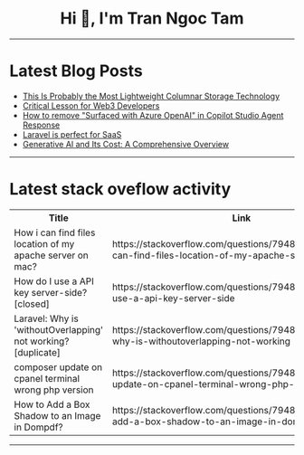 <h1 align="center">Hi 👋, I'm Tran Ngoc Tam</h1>

---

# Latest Blog Posts 
<!-- BLOG-POST-LIST:START -->
- [This Is Probably the Most Lightweight Columnar Storage Technology](https://dev.to/esproc_spl/this-is-probably-the-most-lightweight-columnar-storage-technology-1b0m)
- [Critical Lesson for Web3 Developers](https://dev.to/klimd1389/critical-lesson-for-web3-developers-13hk)
- [How to remove &quot;Surfaced with Azure OpenAI&quot; in Copilot Studio Agent Response](https://dev.to/ktskumar/how-to-remove-surfaced-with-azure-openai-in-copilot-studio-agent-response-4m8c)
- [Laravel is perfect for SaaS](https://dev.to/kwnaidoo/laravel-is-perfect-for-saas-alf)
- [Generative AI and Its Cost: A Comprehensive Overview](https://dev.to/vedanti_0373509c1fe87fdb0/generative-ai-and-its-cost-a-comprehensive-overview-39md)
<!-- BLOG-POST-LIST:END -->

---

# Latest stack oveflow activity
<table>
  <tr><th>Title</th><th>Link</th></tr>
  <!-- STACKOVERFLOW:START --><tr><td>How i can find files location of my apache server on mac?</td><td>https://stackoverflow.com/questions/79483013/how-i-can-find-files-location-of-my-apache-server-on-mac</td></tr><tr><td>How do I use a API key server-side? [closed]</td><td>https://stackoverflow.com/questions/79482921/how-do-i-use-a-api-key-server-side</td></tr><tr><td>Laravel: Why is &#39;withoutOverlapping&#39; not working? [duplicate]</td><td>https://stackoverflow.com/questions/79482916/laravel-why-is-withoutoverlapping-not-working</td></tr><tr><td>composer update on cpanel terminal wrong php version</td><td>https://stackoverflow.com/questions/79482915/composer-update-on-cpanel-terminal-wrong-php-version</td></tr><tr><td>How to Add a Box Shadow to an Image in Dompdf?</td><td>https://stackoverflow.com/questions/79482869/how-to-add-a-box-shadow-to-an-image-in-dompdf</td></tr><!-- STACKOVERFLOW:END -->
</table>

---


